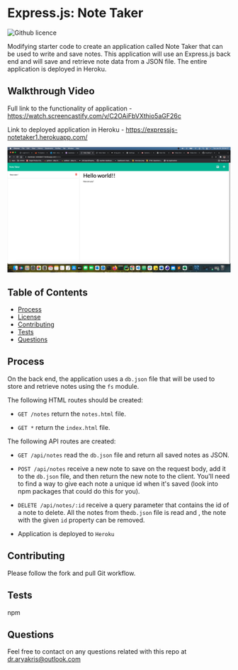 # Express.js: Note Taker

![Github licence](http://img.shields.io/badge/license-MIT-green.svg)

Modifying starter code to create an application called Note Taker that can be used to write and save notes. This application will use an Express.js back end and will save and retrieve note data from a JSON file. The entire application is deployed in Heroku. 

## Walkthrough Video

Full link to the functionality of application - https://watch.screencastify.com/v/C2OAiFbVXthio5aGF26c

Link to deployed application in Heroku - https://expressjs-notetaker1.herokuapp.com/

![alt text](./public/assets/image.png)

## Table of Contents 

  * [Process](#Process)
  * [License](#license)
  * [Contributing](#contributing)
  * [Tests](#tests)
  * [Questions](#questions)


## Process

On the back end, the application uses  a `db.json` file that will be used to store and retrieve notes using the `fs` module.

The following HTML routes should be created:

* `GET /notes` return the `notes.html` file.

* `GET *` return the `index.html` file.

The following API routes are created:

* `GET /api/notes`  read the `db.json` file and return all saved notes as JSON.

* `POST /api/notes`  receive a new note to save on the request body, add it to the `db.json` file, and then return the new note to the client. You'll need to find a way to give each note a unique id when it's saved (look into npm packages that could do this for you).

* `DELETE /api/notes/:id` receive a query parameter that contains the id of a note to delete. All the notes from the`db.json` file is read and , the note with the given `id` property can be removed.

* Application is deployed to `Heroku`


 ## Contributing

  Please follow the fork and pull Git workflow. 

  ## Tests
  npm

  ## Questions
  Feel free to contact on any questions related with this repo at dr.aryakris@outlook.com



